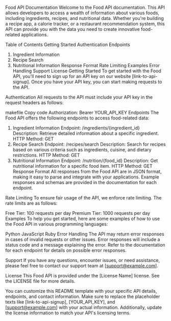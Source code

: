 Food API Documentation
Welcome to the Food API documentation. This API allows developers to access a wealth of information about various foods, including ingredients, recipes, and nutritional data. Whether you're building a recipe app, a calorie tracker, or a restaurant recommendation system, this API can provide you with the data you need to create innovative food-related applications.

Table of Contents
Getting Started
Authentication
Endpoints
1. Ingredient Information
2. Recipe Search
3. Nutritional Information
Response Format
Rate Limiting
Examples
Error Handling
Support
License
Getting Started
To get started with the Food API, you'll need to sign up for an API key on our website [link-to-api-signup]. Once you have your API key, you can start making requests to the API.

Authentication
All requests to the API must include your API key in the request headers as follows:

makefile
Copy code
Authorization: Bearer YOUR_API_KEY
Endpoints
The Food API offers the following endpoints to access food-related data:

1. Ingredient Information
Endpoint: /ingredients/{ingredient_id}
Description: Retrieve detailed information about a specific ingredient.
HTTP Method: GET
2. Recipe Search
Endpoint: /recipes/search
Description: Search for recipes based on various criteria such as ingredients, cuisine, and dietary restrictions.
HTTP Method: GET
3. Nutritional Information
Endpoint: /nutrition/{food_id}
Description: Get nutritional information for a specific food item.
HTTP Method: GET
Response Format
All responses from the Food API are in JSON format, making it easy to parse and integrate with your applications. Example responses and schemas are provided in the documentation for each endpoint.

Rate Limiting
To ensure fair usage of the API, we enforce rate limiting. The rate limits are as follows:

Free Tier: 100 requests per day
Premium Tier: 1000 requests per day
Examples
To help you get started, here are some examples of how to use the Food API in various programming languages:

Python
JavaScript
Ruby
Error Handling
The API may return error responses in cases of invalid requests or other issues. Error responses will include a status code and a message explaining the error. Refer to the documentation for each endpoint for details on possible error responses.

Support
If you have any questions, encounter issues, or need assistance, please feel free to contact our support team at [support@example.com].

License
This Food API is provided under the [License Name] license. See the LICENSE file for more details.

You can customize this README template with your specific API details, endpoints, and contact information. Make sure to replace the placeholder texts like [link-to-api-signup], [YOUR_API_KEY], and [support@example.com] with your actual information. Additionally, update the license information to match your API's licensing terms.
